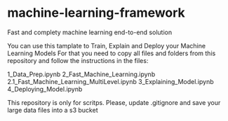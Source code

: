 # machine-learning-framework
Fast and complety machine learning end-to-end solution

You can use this tamplate to Train, Explain and Deploy your Machine Learning Models
For that you need to copy all files and folders from this repository and follow the instructions in the files:

1_Data_Prep.ipynb
2_Fast_Machine_Learning.ipynb
2.1_Fast_Machine_Learning_MultiLevel.ipynb
3_Explaining_Model.ipynb
4_Deploying_Model.ipynb

This repository is only for scritps. Please, update .gitignore and save your large data files into a s3 bucket